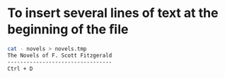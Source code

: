 # To insert several lines of text at the beginning of the ﬁle 

```sh
cat - novels > novels.tmp
The Novels of F. Scott Fitzgerald
--------------------------------- 
Ctrl + D
```
